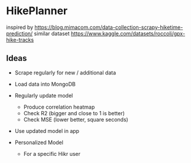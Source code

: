 # HikePlanner

inspired by https://blog.mimacom.com/data-collection-scrapy-hiketime-prediction/
similar dataset https://www.kaggle.com/datasets/roccoli/gpx-hike-tracks

## Ideas

* Scrape regularly for new / additional data
* Load data into MongoDB
* Regularly update model
    * Produce correlation heatmap
    * Check R2 (bigger and close to 1 is better)
    * Check MSE (lower better, square seconds)
* Use updated model in app

* Personalized Model
    * For a specific Hikr user